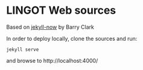 

# LINGOT Web sources

Based on [jekyll-now](https://github.com/barryclark/jekyll-now) by Barry Clark

In order to deploy locally, clone the sources and run:

```
jekyll serve
```

and browse to http://localhost:4000/
